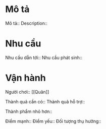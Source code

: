 # Mô tả
Mô tả::
Description::

# Nhu cầu
Nhu cầu dẫn tới::
Nhu cầu phát sinh::

# Vận hành
Người chơi:: [[Quân]]

Thành quả cần có::
Thành quả hỗ trợ::

Thành phẩm nhỏ hơn::

Điểm mạnh::
Điểm yếu::
Đối tượng thụ hưởng::
